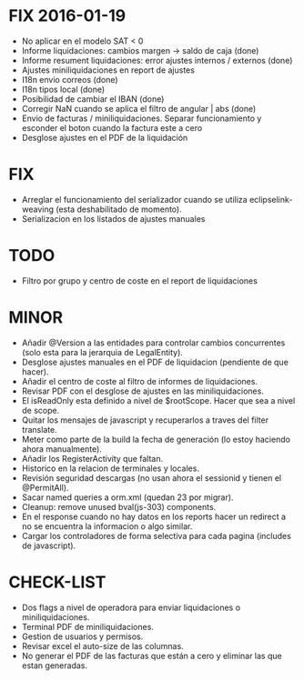 # FIX 2016-01-19
* No aplicar en el modelo SAT < 0
* Informe liquidaciones: cambios margen -> saldo de caja (done)
* Informe resument liquidaciones: error ajustes internos / externos (done)
* Ajustes miniliquidaciones en report de ajustes
* I18n envio correos (done)
* I18n tipos local (done)
* Posibilidad de cambiar el IBAN (done)
* Corregir NaN cuando se aplica el filtro de angular | abs (done)
* Envio de facturas / miniliquidaciones. Separar funcionamiento y esconder el boton cuando la factura este a cero
* Desglose ajustes en el PDF de la liquidación

# FIX
* Arreglar el funcionamiento del serializador cuando se utiliza eclipselink-weaving (esta deshabilitado de momento).
* Serializacion en los listados de ajustes manuales

# TODO
* Filtro por grupo y centro de coste en el report de liquidaciones

# MINOR
* Añadir @Version a las entidades para controlar cambios concurrentes (solo esta para la jerarquia de LegalEntity).
* Desglose ajustes manuales en el PDF de liquidacion (pendiente de que hacer).
* Añadir el centro de coste al filtro de informes de liquidaciones.
* Revisar PDF con el desglose de ajustes en las miniliquidaciones.
* El isReadOnly esta definido a nivel de $rootScope. Hacer que sea a nivel de scope.
* Quitar los mensajes de javascript y recuperarlos a traves del filter translate.
* Meter como parte de la build la fecha de generación (lo estoy haciendo ahora manualmente).
* Añadir los RegisterActivity que faltan.
* Historico en la relacion de terminales y locales.
* Revisión seguridad descargas (no usan ahora el sessionid y tienen el @PermitAll).
* Sacar named queries a orm.xml (quedan 23 por migrar).
* Cleanup: remove unused bval(js-303) components.
* En el response cuando no hay datos en los reports hacer un redirect a no se encuentra la informacion o algo similar.
* Cargar los controladores de forma selectiva para cada pagina (includes de javascript).

# CHECK-LIST
* Dos flags a nivel de operadora para enviar liquidaciones o miniliquidaciones.
* Terminal PDF de miniliquidaciones.
* Gestion de usuarios y permisos.
* Revisar excel el auto-size de las columnas.
* No generar el PDF de las facturas que están a cero y eliminar las que estan generadas.
